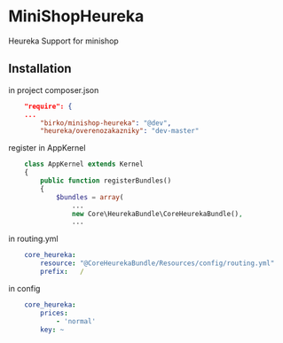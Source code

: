 MiniShopHeureka
===============

Heureka Support for minishop

## Installation

in project composer.json

``` json
    "require": {
    ...
        "birko/minishop-heureka": "@dev",
        "heureka/overenozakazniky": "dev-master"
```

register in AppKernel

``` php
    class AppKernel extends Kernel
    {
        public function registerBundles()
        {
            $bundles = array(
                ...
                new Core\HeurekaBundle\CoreHeurekaBundle(),
                ...
```    

in routing.yml

``` yaml  
    core_heureka:
        resource: "@CoreHeurekaBundle/Resources/config/routing.yml"
        prefix:   /
```

in config

``` yaml  
    core_heureka:
        prices:
            - 'normal'
        key: ~
```
